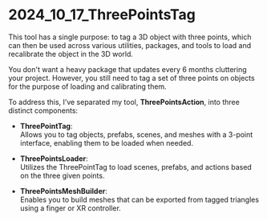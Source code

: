 # 2024_10_17_ThreePointsTag

This tool has a single purpose: to tag a 3D object with three points, which can then be used across various utilities, packages, and tools to load and recalibrate the object in the 3D world.

You don't want a heavy package that updates every 6 months cluttering your project. However, you still need to tag a set of three points on objects for the purpose of loading and calibrating them.

To address this, I’ve separated my tool, **ThreePointsAction**, into three distinct components:

- **ThreePointTag**:  
  Allows you to tag objects, prefabs, scenes, and meshes with a 3-point interface, enabling them to be loaded when needed.

- **ThreePointsLoader**:  
  Utilizes the ThreePointTag to load scenes, prefabs, and actions based on the three given points.

- **ThreePointsMeshBuilder**:  
  Enables you to build meshes that can be exported from tagged triangles using a finger or XR controller.
